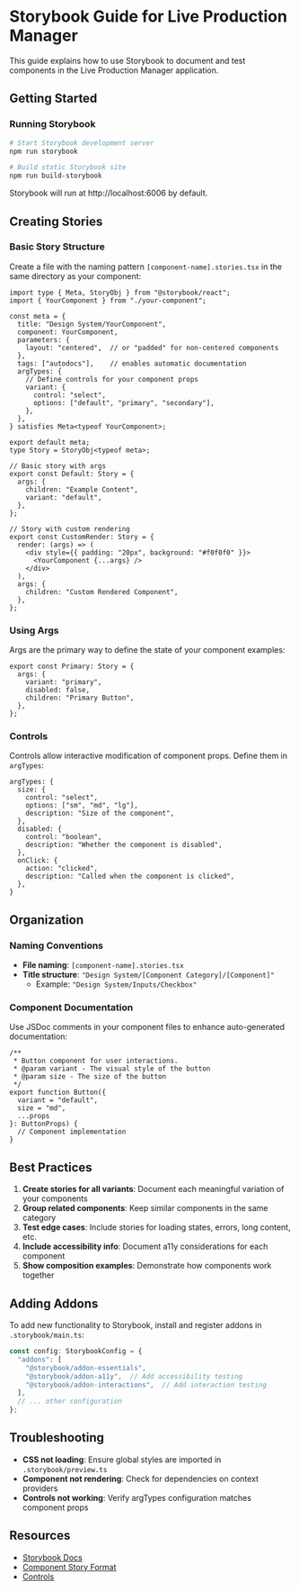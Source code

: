 # Storybook Guide for Live Production Manager

This guide explains how to use Storybook to document and test components in the Live Production Manager application.

## Getting Started

### Running Storybook

```bash
# Start Storybook development server
npm run storybook

# Build static Storybook site
npm run build-storybook
```

Storybook will run at http://localhost:6006 by default.

## Creating Stories

### Basic Story Structure

Create a file with the naming pattern `[component-name].stories.tsx` in the same directory as your component:

```tsx
import type { Meta, StoryObj } from "@storybook/react";
import { YourComponent } from "./your-component";

const meta = {
  title: "Design System/YourComponent",
  component: YourComponent,
  parameters: {
    layout: "centered",  // or "padded" for non-centered components
  },
  tags: ["autodocs"],    // enables automatic documentation
  argTypes: {
    // Define controls for your component props
    variant: {
      control: "select",
      options: ["default", "primary", "secondary"],
    },
  },
} satisfies Meta<typeof YourComponent>;

export default meta;
type Story = StoryObj<typeof meta>;

// Basic story with args
export const Default: Story = {
  args: {
    children: "Example Content",
    variant: "default",
  },
};

// Story with custom rendering
export const CustomRender: Story = {
  render: (args) => (
    <div style={{ padding: "20px", background: "#f0f0f0" }}>
      <YourComponent {...args} />
    </div>
  ),
  args: {
    children: "Custom Rendered Component",
  },
};
```

### Using Args

Args are the primary way to define the state of your component examples:

```tsx
export const Primary: Story = {
  args: {
    variant: "primary",
    disabled: false,
    children: "Primary Button",
  },
};
```

### Controls

Controls allow interactive modification of component props. Define them in `argTypes`:

```tsx
argTypes: {
  size: {
    control: "select",
    options: ["sm", "md", "lg"],
    description: "Size of the component",
  },
  disabled: {
    control: "boolean",
    description: "Whether the component is disabled",
  },
  onClick: {
    action: "clicked",
    description: "Called when the component is clicked",
  },
}
```

## Organization

### Naming Conventions

- **File naming**: `[component-name].stories.tsx`
- **Title structure**: `"Design System/[Component Category]/[Component]"`
  - Example: `"Design System/Inputs/Checkbox"`

### Component Documentation

Use JSDoc comments in your component files to enhance auto-generated documentation:

```tsx
/**
 * Button component for user interactions.
 * @param variant - The visual style of the button
 * @param size - The size of the button
 */
export function Button({ 
  variant = "default", 
  size = "md",
  ...props 
}: ButtonProps) {
  // Component implementation
}
```

## Best Practices

1. **Create stories for all variants**: Document each meaningful variation of your components
2. **Group related components**: Keep similar components in the same category
3. **Test edge cases**: Include stories for loading states, errors, long content, etc.
4. **Include accessibility info**: Document a11y considerations for each component
5. **Show composition examples**: Demonstrate how components work together

## Adding Addons

To add new functionality to Storybook, install and register addons in `.storybook/main.ts`:

```ts
const config: StorybookConfig = {
  "addons": [
    "@storybook/addon-essentials",
    "@storybook/addon-a11y",  // Add accessibility testing
    "@storybook/addon-interactions",  // Add interaction testing
  ],
  // ... other configuration
};
```

## Troubleshooting

- **CSS not loading**: Ensure global styles are imported in `.storybook/preview.ts`
- **Component not rendering**: Check for dependencies on context providers
- **Controls not working**: Verify argTypes configuration matches component props

## Resources

- [Storybook Docs](https://storybook.js.org/docs/react/get-started/introduction)
- [Component Story Format](https://storybook.js.org/docs/react/api/csf)
- [Controls](https://storybook.js.org/docs/react/essentials/controls) 